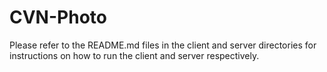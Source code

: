 # CVN-Photo
Please refer to the README.md files in the client and server directories for instructions on how to run the client and server respectively.